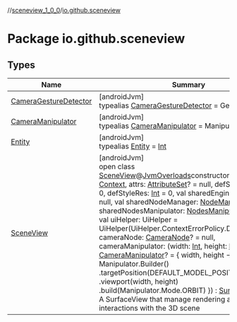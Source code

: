 //[sceneview_1_0_0](../../index.md)/[io.github.sceneview](index.md)

# Package io.github.sceneview

## Types

| Name | Summary |
|---|---|
| [CameraGestureDetector](index.md#1247636168%2FClasslikes%2F-602047187) | [androidJvm]<br>typealias [CameraGestureDetector](index.md#1247636168%2FClasslikes%2F-602047187) = GestureDetector |
| [CameraManipulator](index.md#-413489367%2FClasslikes%2F-602047187) | [androidJvm]<br>typealias [CameraManipulator](index.md#-413489367%2FClasslikes%2F-602047187) = Manipulator |
| [Entity](index.md#1934583341%2FClasslikes%2F-602047187) | [androidJvm]<br>typealias [Entity](index.md#1934583341%2FClasslikes%2F-602047187) = [Int](https://kotlinlang.org/api/latest/jvm/stdlib/kotlin/-int/index.html) |
| [SceneView](-scene-view/index.md) | [androidJvm]<br>open class [SceneView](-scene-view/index.md)@[JvmOverloads](https://kotlinlang.org/api/latest/jvm/stdlib/kotlin.jvm/-jvm-overloads/index.html)constructor(context: [Context](https://developer.android.com/reference/kotlin/android/content/Context.html), attrs: [AttributeSet](https://developer.android.com/reference/kotlin/android/util/AttributeSet.html)? = null, defStyleAttr: [Int](https://kotlinlang.org/api/latest/jvm/stdlib/kotlin/-int/index.html) = 0, defStyleRes: [Int](https://kotlinlang.org/api/latest/jvm/stdlib/kotlin/-int/index.html) = 0, val sharedEngine: Engine? = null, val sharedNodeManager: [NodeManager](../io.github.sceneview.managers/-node-manager/index.md)? = null, sharedNodesManipulator: [NodesManipulator](../io.github.sceneview.gesture/-nodes-manipulator/index.md)? = null, val uiHelper: UiHelper = UiHelper(UiHelper.ContextErrorPolicy.DONT_CHECK), cameraNode: [CameraNode](../io.github.sceneview.nodes/-camera-node/index.md)? = null, cameraManipulator: (width: [Int](https://kotlinlang.org/api/latest/jvm/stdlib/kotlin/-int/index.html), height: [Int](https://kotlinlang.org/api/latest/jvm/stdlib/kotlin/-int/index.html)) -&gt; [CameraManipulator](index.md#-413489367%2FClasslikes%2F-602047187)? = { width, height -&gt;         Manipulator.Builder()             .targetPosition(DEFAULT_MODEL_POSITION)             .viewport(width, height)             .build(Manipulator.Mode.ORBIT)     }) : [SurfaceView](https://developer.android.com/reference/kotlin/android/view/SurfaceView.html)<br>A SurfaceView that manage rendering and interactions with the 3D scene |
